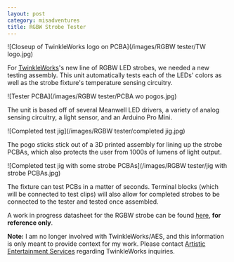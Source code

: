 ```yaml
---
layout: post
category: misadventures
title: RGBW Strobe Tester
---
```

![Closeup of TwinkleWorks logo on PCBA](/images/RGBW tester/TW logo.jpg)

For <a href="http://aramd.net/TwinkleWorks/">TwinkleWorks</a>'s new line of RGBW LED strobes, we needed a new testing assembly. This unit automatically tests each of the LEDs' colors as well as the strobe fixture's temperature sensing circuitry.<!--more-->

![Tester PCBA](/images/RGBW tester/PCBA wo pogos.jpg)

The unit is based off of several Meanwell LED drivers, a variety of analog sensing circuitry, a light sensor, and an Arduino Pro Mini.

![Completed test jig](/images/RGBW tester/completed jig.jpg)

The pogo sticks stick out of a 3D printed assembly for lining up the strobe PCBAs, which also protects the user from 1000s of lumens of light output.

![Completed test jig with some strobe PCBAs](/images/RGBW tester/jig with strobe PCBAs.jpg)

The fixture can test PCBs in a matter of seconds. Terminal blocks (which will be connected to test clips) will also allow for completed strobes to be connected to the tester and tested once assembled.

A work in progress datasheet for the RGBW strobe can be found <a href="https://aramder.github.io/images/TwinkleWorks/RGBW Strobe Spec Sheet [NOT FINAL].pdf" target="_blank">here</a>, **for reference only**.

**Note:** I am no longer involved with TwinkleWorks/AES, and this information is only meant to provide context for my work. Please contact <a href="http://www.aescreative.com/" target="_blank">Artistic Entertainment Services</a> regarding TwinkleWorks inquiries.
